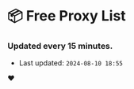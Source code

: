 # :package: Free Proxy List
### Updated every 15 minutes.

- Last updated: `2024-08-10 18:55`

:heart:
